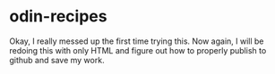 # odin-recipes
Okay, I really messed up the first time trying this. Now again, I will be redoing this with only HTML and figure out how to properly publish to github and save my work.
